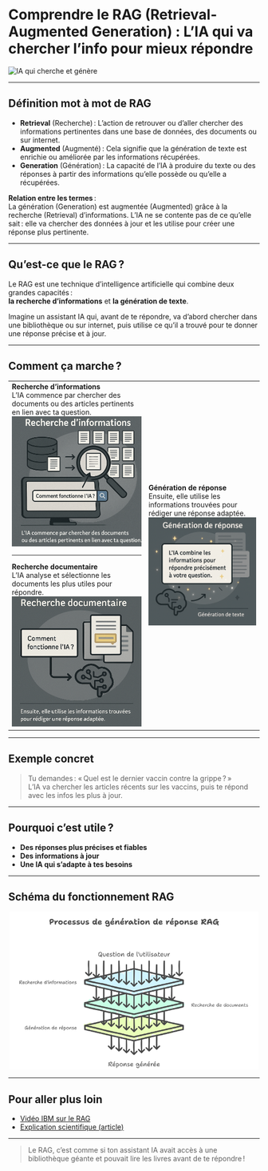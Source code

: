 # Comprendre le RAG (Retrieval-Augmented Generation) : L’IA qui va chercher l’info pour mieux répondre

![IA qui cherche et génère](https://images.unsplash.com/photo-1506744038136-46273834b3fb?auto=format&fit=crop&w=800&q=80)

---

## Définition mot à mot de RAG

- **Retrieval** (Recherche) : L’action de retrouver ou d’aller chercher des informations pertinentes dans une base de données, des documents ou sur internet.
- **Augmented** (Augmenté) : Cela signifie que la génération de texte est enrichie ou améliorée par les informations récupérées.
- **Generation** (Génération) : La capacité de l’IA à produire du texte ou des réponses à partir des informations qu’elle possède ou qu’elle a récupérées.

**Relation entre les termes** :  
La génération (Generation) est augmentée (Augmented) grâce à la recherche (Retrieval) d’informations. L’IA ne se contente pas de ce qu’elle sait : elle va chercher des données à jour et les utilise pour créer une réponse plus pertinente.

---

## Qu’est-ce que le RAG ?

Le RAG est une technique d’intelligence artificielle qui combine deux grandes capacités :  
**la recherche d’informations** et **la génération de texte**.

Imagine un assistant IA qui, avant de te répondre, va d’abord chercher dans une bibliothèque ou sur internet, puis utilise ce qu’il a trouvé pour te donner une réponse précise et à jour.

---

## Comment ça marche ?

<table>
  <tr>
    <td>
      <strong>Recherche d’informations</strong><br>
      L’IA commence par chercher des documents ou des articles pertinents en lien avec ta question.<br>
      <img src="../images/rag_1.png" alt="Recherche d’informations" width="300"><br>
      <hr />
      <strong>Recherche documentaire</strong><br>
      L’IA analyse et sélectionne les documents les plus utiles pour répondre.<br>
      <img src="../images/rag_2.png" alt="Recherche documentaire" width="300">
    </td>
    <td>
      <strong>Génération de réponse</strong><br>
      Ensuite, elle utilise les informations trouvées pour rédiger une réponse adaptée.<br>
      <img src="../images/rag_3.png" alt="Génération de texte" width="300">
    </td>
  </tr>
</table>

---

## Exemple concret

> Tu demandes : « Quel est le dernier vaccin contre la grippe ? »  
> L’IA va chercher les articles récents sur les vaccins, puis te répond avec les infos les plus à jour.

---

## Pourquoi c’est utile ?

- **Des réponses plus précises et fiables**
- **Des informations à jour**
- **Une IA qui s’adapte à tes besoins**

---

## Schéma du fonctionnement RAG

<div align="center">
  <img src="../images/rag_schema1.png" alt="Schéma RAG" width="500">
</div>

---

## Pour aller plus loin

- [Vidéo IBM sur le RAG](https://www.youtube.com/watch?v=wd7TZ4w1mSw)
- [Explication scientifique (article)](https://arxiv.org/abs/2005.11401)

---

> Le RAG, c’est comme si ton assistant IA avait accès à une bibliothèque géante et pouvait lire les livres avant de te répondre !
